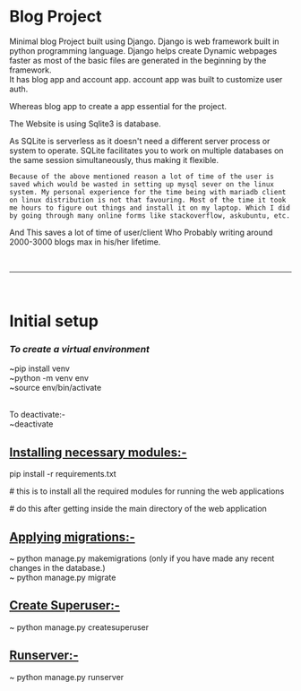 # Blog Project
Minimal blog Project built using Django. 
Django is web framework built in python programming language.
Django helps create Dynamic webpages faster as most of the basic files are  generated in the beginning by the framework.   
It has blog app and account app.
account app was built to customize user auth.

Whereas blog app to create a app essential for the project.

The Website is using Sqlite3 is database.

As SQLite is serverless as it doesn't need a different server process or system to operate. SQLite facilitates you to work on multiple databases on the same session simultaneously, thus making it flexible. 
    
    Because of the above mentioned reason a lot of time of the user is saved which would be wasted in setting up mysql sever on the linux system. My personal experience for the time being with mariadb client on linux distribution is not that favouring. Most of the time it took me hours to figure out things and install it on my laptop. Which I did by going through many online forms like stackoverflow, askubuntu, etc.


And This saves a lot of time of  user/client Who Probably writing around 2000-3000 blogs max in his/her lifetime.




<br><hr><br>

# Initial setup 

<i><h3>To create a virtual environment</h3></i>

~pip install venv <br> ~python -m venv env <br>~source env/bin/activate

<br> To deactivate:-
<br>    ~deactivate

<h2><u>Installing necessary modules:-</u></h2>


pip install -r requirements.txt


\# this is to install all the required modules for running the web applications

\# do this after getting inside the main directory of the web application



<u><h2>Applying migrations:-</u></h2>

~ python manage.py makemigrations (only if you have made any recent changes in the database.)<br>
~ python manage.py migrate<br>


<u><h2>Create Superuser:-</u></h2>

~ python manage.py createsuperuser


<u><h2>Runserver:-</u></h2>

~ python manage.py runserver
